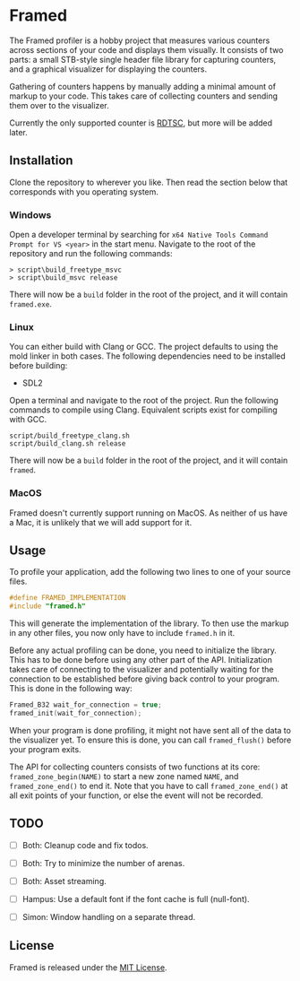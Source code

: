 # Framed

The Framed profiler is a hobby project that measures various counters across
sections of your code and displays them visually. It consists of two parts: a
small STB-style single header file library for capturing counters, and a
graphical visualizer for displaying the counters.

Gathering of counters happens by manually adding a minimal amount of markup to
your code. This takes care of collecting counters and sending them over to the
visualizer.

Currently the only supported counter is [RDTSC], but more will be added later.


## Installation

Clone the repository to wherever you like. Then read the section below that
corresponds with you operating system.

### Windows

Open a developer terminal by searching for `x64 Native Tools Command Prompt for
VS <year>` in the start menu. Navigate to the root of the repository and run
the following commands:

```
> script\build_freetype_msvc
> script\build_msvc release
```

There will now be a `build` folder in the root of the project, and it will
contain `framed.exe`.

### Linux

You can either build with Clang or GCC. The project defaults to using the mold
linker in both cases. The following dependencies need to be installed before
building:

* SDL2

Open a terminal and navigate to the root of the project. Run the following
commands to compile using Clang. Equivalent scripts exist for
compiling with GCC.

```
script/build_freetype_clang.sh 
script/build_clang.sh release
```

There will now be a `build` folder in the root of the project, and it will
contain `framed`.

### MacOS

Framed doesn't currently support running on MacOS. As neither of us have a
Mac, it is unlikely that we will add support for it.


## Usage

To profile your application, add the following two lines to one of your source
files.

```c
#define FRAMED_IMPLEMENTATION
#include "framed.h"
```

This will generate the implementation of the library. To then use the markup in
any other files, you now only have to include `framed.h` in it.

Before any actual profiling can be done, you need to initialize the library.
This has to be done before using any other part of the API. Initialization
takes care of connecting to the visualizer and potentially waiting for the
connection to be established before giving back control to your program. This
is done in the following way:

```c
Framed_B32 wait_for_connection = true;
framed_init(wait_for_connection);
```

When your program is done profiling, it might not have sent all of the data to
the visualizer yet. To ensure this is done, you can call `framed_flush()`
before your program exits.

The API for collecting counters consists of two functions at its core:
`framed_zone_begin(NAME)` to start a new zone named `NAME`, and
`framed_zone_end()` to end it. Note that you have to call `framed_zone_end()`
at all exit points of your function, or else the event will not be recorded.


## TODO

- [ ] Both: Cleanup code and fix todos.
- [ ] Both: Try to minimize the number of arenas.
- [ ] Both: Asset streaming.
- [ ] Hampus: Use a default font if the font cache is full (null-font).
- [ ] Simon: Window handling on a separate thread.


## License

Framed is released under the [MIT License].


[MIT License]: https://mit-license.org/
[RDTSC]: https://en.wikipedia.org/wiki/Time_Stamp_Counter 
